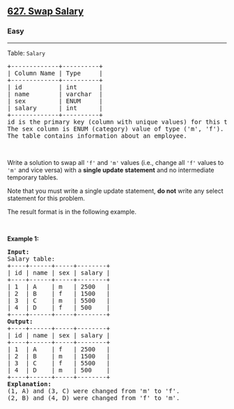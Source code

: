 <h2><a href="https://leetcode.com/problems/swap-salary/?envType=problem-list-v2&envId=database">627. Swap Salary</a></h2><h3>Easy</h3><hr><p>Table: <code>Salary</code></p>

<pre>
+-------------+----------+
| Column Name | Type     |
+-------------+----------+
| id          | int      |
| name        | varchar  |
| sex         | ENUM     |
| salary      | int      |
+-------------+----------+
id is the primary key (column with unique values) for this table.
The sex column is ENUM (category) value of type (&#39;m&#39;, &#39;f&#39;).
The table contains information about an employee.
</pre>

<p>&nbsp;</p>

<p>Write a solution to swap all <code>&#39;f&#39;</code> and <code>&#39;m&#39;</code> values (i.e., change all <code>&#39;f&#39;</code> values to <code>&#39;m&#39;</code> and vice versa) with a <strong>single update statement</strong> and no intermediate temporary tables.</p>

<p>Note that you must write a single update statement, <strong>do not</strong> write any select statement for this problem.</p>

<p>The result format is in the following example.</p>

<p>&nbsp;</p>
<p><strong class="example">Example 1:</strong></p>

<pre>
<strong>Input:</strong> 
Salary table:
+----+------+-----+--------+
| id | name | sex | salary |
+----+------+-----+--------+
| 1  | A    | m   | 2500   |
| 2  | B    | f   | 1500   |
| 3  | C    | m   | 5500   |
| 4  | D    | f   | 500    |
+----+------+-----+--------+
<strong>Output:</strong> 
+----+------+-----+--------+
| id | name | sex | salary |
+----+------+-----+--------+
| 1  | A    | f   | 2500   |
| 2  | B    | m   | 1500   |
| 3  | C    | f   | 5500   |
| 4  | D    | m   | 500    |
+----+------+-----+--------+
<strong>Explanation:</strong> 
(1, A) and (3, C) were changed from &#39;m&#39; to &#39;f&#39;.
(2, B) and (4, D) were changed from &#39;f&#39; to &#39;m&#39;.
</pre>
